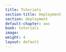 ```yaml
---
title: Tutorials
section-title: Deployment
section: deployment
default-chapter: aws
book: tutorials
image:
weight: 4
layout: default
---
```

